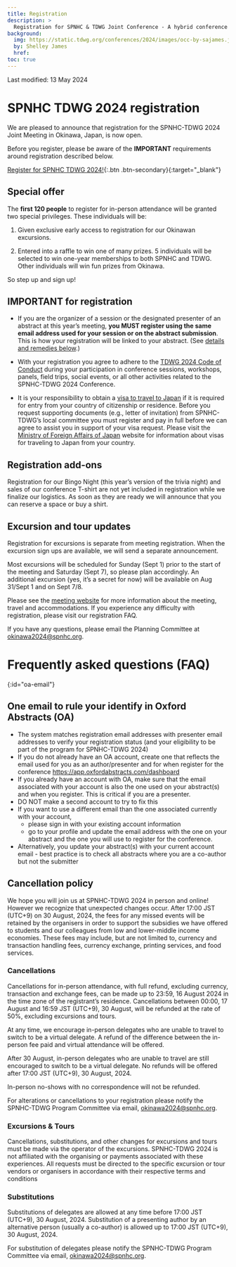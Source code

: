 ```yaml
---
title: Registration
description: >
  Registration for SPNHC & TDWG Joint Conference - A hybrid conference in Okinawa, Japan, 2-6 September 2024
background:
  img: https://static.tdwg.org/conferences/2024/images/occ-by-sajames.jpg
  by: Shelley James
  href: 
toc: true
---
```


Last modified:  13 May 2024

# SPNHC TDWG 2024 registration

We are pleased to announce that registration for the SPNHC-TDWG 2024 Joint Meeting in Okinawa, Japan, is now open.

Before you register, please be aware of the **IMPORTANT** requirements around registration described below.

[Register for SPNHC TDWG 2024!](https://register.oxfordabstracts.com/event/6771?preview=false){:.btn .btn-secondary}{:target="_blank"}

## Special offer

The **first 120 people** to register for in-person attendance will be granted two special privileges. These individuals will be:

1. Given exclusive early access to registration for our Okinawan excursions.

2. Entered into a raffle to win one of many prizes. 5 individuals will be selected to win one-year memberships to both SPNHC and TDWG. Other individuals will win fun prizes from Okinawa.

So step up and sign up!

## IMPORTANT for registration

- If you are the organizer of a session or the designated presenter of an abstract at this year’s meeting, **you MUST register using the same email address used for your session or on the abstract submission**. This is how your registration will be linked to your abstract. (See [details and remedies below](./#oa-email).)

- With your registration you agree to adhere to the [TDWG 2024 Code of Conduct](https://www.tdwg.org/conferences/2024/code-of-conduct/) during your participation in conference sessions, workshops, panels, field trips, social events, or all other activities related to the SPNHC-TDWG 2024 Conference.

- It is your responsibility to obtain a [visa to travel to Japan](https://www.tdwg.org/conferences/2024/#visa-requirements) if it is required for entry from your country of citizenship or residence. Before you request supporting documents (e.g., letter of invitation) from SPNHC-TDWG’s local committee you must register and pay in full before we can agree to assist you in support of your visa request. Please visit the [Ministry of Foreign Affairs of Japan](https://www.mofa.go.jp/j_info/visit/visa/index.html) website for information about visas for traveling to Japan from your country.

## Registration add-ons

Registration for our Bingo Night (this year’s version of the trivia night) and sales of our conference T-shirt are not yet included in registration while we finalize our logistics. As soon as they are ready we will announce that you can reserve a space or buy a shirt.

## Excursion and tour updates

Registration for excursions is separate from meeting registration. When the excursion sign ups are available, we will send a separate announcement.

Most excursions will be scheduled for Sunday (Sept 1) prior to the start of the meeting and Saturday (Sept 7), so please plan accordingly. An additional excursion (yes, it’s a secret for now) will be available on Aug 31/Sept 1 and on Sept 7/8.

Please see the [meeting website](https://www.tdwg.org/conferences/2024/) for more information about the meeting, travel and accommodations. If you experience any difficulty with registration, please visit our registration FAQ.

If you have any questions, please email the Planning Committee at [okinawa2024@spnhc.org](mailto:okinawa2024@spnhc.org).

# Frequently asked questions (FAQ)

{:id="oa-email"}
## One email to rule your identify in Oxford Abstracts (OA)

- The system matches registration email addresses with presenter email addresses to verify your registration status (and your eligibility to be part of the program for SPNHC-TDWG 2024)
- If you do not already have an OA account, create one that reflects the email used for you as an author/presenter and for when register for the conference https://app.oxfordabstracts.com/dashboard
- If you already have an account with OA, make sure that the email associated with your account is also the one used on your abstract(s) and when you register. This is critical if you are a presenter.
- DO NOT make a second account to try to fix this
- If you want to use a different email than the one associated currently with your account,
  - please sign in with your existing account information
  - go to your profile and update the email address with the one on your abstract and the one you will use to register for the conference.
- Alternatively, you update your abstract(s) with your current account email - best practice is to check all abstracts where you are a co-author but not the submitter

## Cancellation policy

We hope you will join us at SPNHC-TDWG 2024 in person and online! However we recognize that unexpected changes occur. After 17:00 JST (UTC+9) on 30 August, 2024, the fees for any missed events will be retained by the organisers in order to support the subsidies we have offered to students and our colleagues from low and lower-middle income economies. These fees may include, but are not limited to, currency and transaction handling fees, currency exchange, printing services, and food services.

### Cancellations 
Cancellations for in-person attendance, with full refund, excluding currency, transaction and exchange fees, can be made up to 23:59, 16 August 2024 in the time zone of the registrant’s residence. Cancellations between 00:00, 17 August and 16:59 JST (UTC+9), 30 August, will be refunded at the rate of 50%, excluding excursions and tours.

At any time, we encourage in-person delegates who are unable to travel to switch to be a virtual delegate. A refund of the difference between the in-person fee paid and virtual attendance will be offered.

After 30 August, in-person delegates who are unable to travel are still encouraged to switch to be a virtual delegate. No refunds will be offered after 17:00 JST (UTC+9), 30 August, 2024.

In-person no-shows with no correspondence will not be refunded.

For alterations or cancellations to your registration please notify the SPNHC-TDWG Program Committee via email, okinawa2024@spnhc.org.

### Excursions & Tours

Cancellations, substitutions, and other changes for excursions and tours must be made via the operator of the excursions. SPNHC-TDWG 2024 is not affiliated with the organising or payments associated with these experiences. All requests must be directed to the specific excursion or tour vendors or organisers in accordance with their respective terms and conditions

### Substitutions

Substitutions of delegates are allowed at any time before 17:00 JST (UTC+9), 30 August, 2024. Substitution of a presenting author by an alternative person (usually a co-author) is allowed up to 17:00 JST (UTC+9), 30 August, 2024.

For substitution of delegates please notify the SPNHC-TDWG Program Committee via email, okinawa2024@spnhc.org. 
